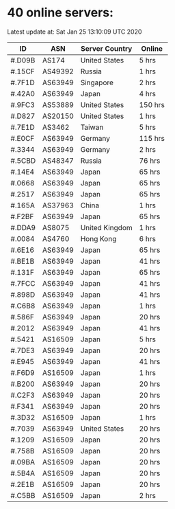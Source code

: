 # 40 online servers:

Latest update at: Sat Jan 25 13:10:09 UTC 2020

| ID | ASN | Server Country | Online |
| -- | --- | -------------- | ------ |
| #.D09B | AS174 | United States | 5 hrs |
| #.15CF | AS49392 | Russia | 1 hrs |
| #.7F1D | AS63949 | Singapore | 2 hrs |
| #.42A0 | AS63949 | Japan | 4 hrs |
| #.9FC3 | AS53889 | United States | 150 hrs |
| #.D827 | AS20150 | United States | 1 hrs |
| #.7E1D | AS3462 | Taiwan | 5 hrs |
| #.E0CF | AS63949 | Germany | 115 hrs |
| #.3344 | AS63949 | Germany | 2 hrs |
| #.5CBD | AS48347 | Russia | 76 hrs |
| #.14E4 | AS63949 | Japan | 65 hrs |
| #.0668 | AS63949 | Japan | 65 hrs |
| #.2517 | AS63949 | Japan | 65 hrs |
| #.165A | AS37963 | China | 1 hrs |
| #.F2BF | AS63949 | Japan | 65 hrs |
| #.DDA9 | AS8075 | United Kingdom | 1 hrs |
| #.0084 | AS4760 | Hong Kong | 6 hrs |
| #.6E16 | AS63949 | Japan | 65 hrs |
| #.BE1B | AS63949 | Japan | 41 hrs |
| #.131F | AS63949 | Japan | 65 hrs |
| #.7FCC | AS63949 | Japan | 41 hrs |
| #.898D | AS63949 | Japan | 41 hrs |
| #.C6B8 | AS63949 | Japan | 1 hrs |
| #.586F | AS63949 | Japan | 20 hrs |
| #.2012 | AS63949 | Japan | 41 hrs |
| #.5421 | AS16509 | Japan | 5 hrs |
| #.7DE3 | AS63949 | Japan | 20 hrs |
| #.E945 | AS63949 | Japan | 41 hrs |
| #.F6D9 | AS16509 | Japan | 1 hrs |
| #.B200 | AS63949 | Japan | 20 hrs |
| #.C2F3 | AS63949 | Japan | 20 hrs |
| #.F341 | AS63949 | Japan | 20 hrs |
| #.3D32 | AS16509 | Japan | 1 hrs |
| #.7039 | AS63949 | United States | 20 hrs |
| #.1209 | AS16509 | Japan | 20 hrs |
| #.758B | AS16509 | Japan | 20 hrs |
| #.09BA | AS16509 | Japan | 20 hrs |
| #.5B4A | AS16509 | Japan | 20 hrs |
| #.2E1B | AS16509 | Japan | 20 hrs |
| #.C5BB | AS16509 | Japan | 2 hrs |

